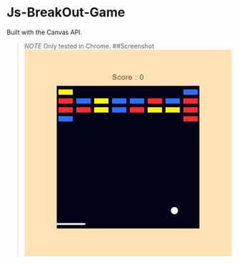 # Js-BreakOut-Game
Built with the Canvas API.
> *_NOTE_* Only tested in Chrome.
##Screenshot
![Screenshot](breakout_screenshot.png)
